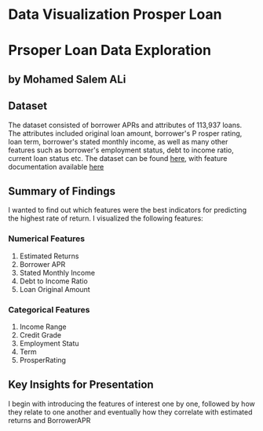 # Data Visualization Prosper Loan 
 
# Prsoper Loan Data Exploration
## by Mohamed Salem ALi


## Dataset

The dataset consisted of borrower APRs and attributes of 113,937 loans. The attributes included original loan amount, borrower's P
rosper rating, loan term, borrower's stated monthly income, as well as many other features such as borrower's employment status, debt to income ratio, current loan status etc. 
The dataset can be found [here](https://s3.amazonaws.com/udacity-hosted-downloads/ud651/prosperLoanData.csv), 
with feature documentation available [here](https://docs.google.com/spreadsheets/d/1gDyi_L4UvIrLTEC6Wri5nbaMmkGmLQBk-Yx3z0XDEtI/edit#gid=0)

## Summary of Findings
I wanted to find out which features were the best indicators for predicting the highest rate of return.
I visualized the following features:
### Numerical Features
1. Estimated Returns
2. Borrower APR
3. Stated Monthly Income
4. Debt to Income Ratio
5. Loan Original Amount
### Categorical Features
1. Income Range
2. Credit Grade
3. Employment Statu
4. Term
5. ProsperRating 
## Key Insights for Presentation
I begin with introducing the features of interest one by one, followed by how they relate to one another and eventually how they correlate with estimated returns and BorrowerAPR

